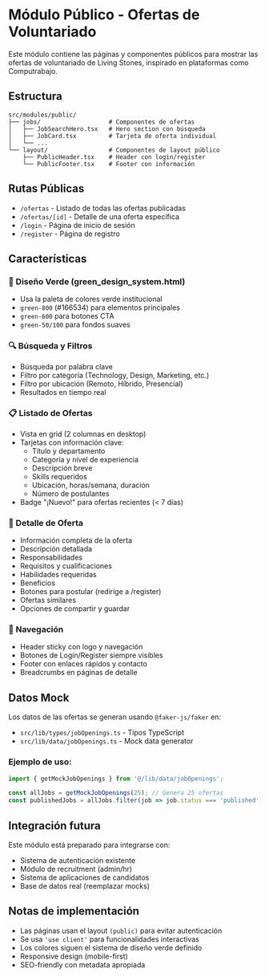 # Módulo Público - Ofertas de Voluntariado

Este módulo contiene las páginas y componentes públicos para mostrar las ofertas de voluntariado de Living Stones, inspirado en plataformas como Computrabajo.

## Estructura

```
src/modules/public/
├── jobs/                   # Componentes de ofertas
│   ├── JobSearchHero.tsx   # Hero section con búsqueda
│   ├── JobCard.tsx         # Tarjeta de oferta individual
│   └── ...
└── layout/                 # Componentes de layout público
    ├── PublicHeader.tsx    # Header con login/register
    └── PublicFooter.tsx    # Footer con información
```

## Rutas Públicas

- `/ofertas` - Listado de todas las ofertas publicadas
- `/ofertas/[id]` - Detalle de una oferta específica
- `/login` - Página de inicio de sesión
- `/register` - Página de registro

## Características

### 🎨 Diseño Verde (green_design_system.html)
- Usa la paleta de colores verde institucional
- `green-800` (#166534) para elementos principales
- `green-600` para botones CTA
- `green-50/100` para fondos suaves

### 🔍 Búsqueda y Filtros
- Búsqueda por palabra clave
- Filtro por categoría (Technology, Design, Marketing, etc.)
- Filtro por ubicación (Remoto, Híbrido, Presencial)
- Resultados en tiempo real

### 📋 Listado de Ofertas
- Vista en grid (2 columnas en desktop)
- Tarjetas con información clave:
  - Título y departamento
  - Categoría y nivel de experiencia
  - Descripción breve
  - Skills requeridos
  - Ubicación, horas/semana, duración
  - Número de postulantes
- Badge "¡Nuevo!" para ofertas recientes (< 7 días)

### 📄 Detalle de Oferta
- Información completa de la oferta
- Descripción detallada
- Responsabilidades
- Requisitos y cualificaciones
- Habilidades requeridas
- Beneficios
- Botones para postular (redirige a /register)
- Ofertas similares
- Opciones de compartir y guardar

### 🧭 Navegación
- Header sticky con logo y navegación
- Botones de Login/Register siempre visibles
- Footer con enlaces rápidos y contacto
- Breadcrumbs en páginas de detalle

## Datos Mock

Los datos de las ofertas se generan usando `@faker-js/faker` en:
- `src/lib/types/jobOpenings.ts` - Tipos TypeScript
- `src/lib/data/jobOpenings.ts` - Mock data generator

### Ejemplo de uso:

```typescript
import { getMockJobOpenings } from '@/lib/data/jobOpenings';

const allJobs = getMockJobOpenings(25); // Genera 25 ofertas
const publishedJobs = allJobs.filter(job => job.status === 'published');
```

## Integración futura

Este módulo está preparado para integrarse con:
- Sistema de autenticación existente
- Módulo de recruitment (admin/hr)
- Sistema de aplicaciones de candidatos
- Base de datos real (reemplazar mocks)

## Notas de implementación

- Las páginas usan el layout `(public)` para evitar autenticación
- Se usa `'use client'` para funcionalidades interactivas
- Los colores siguen el sistema de diseño verde definido
- Responsive design (mobile-first)
- SEO-friendly con metadata apropiada
